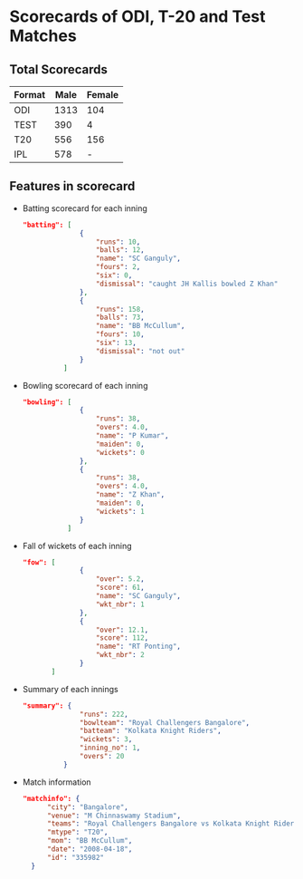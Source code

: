 # Scorecards of ODI, T-20 and Test Matches

## Total Scorecards

Format | Male | Female
--- | --- | ---
ODI | 1313 | 104
TEST | 390 | 4
T20 | 556 | 156
IPL | 578 | -

## Features in scorecard

* Batting scorecard for each inning

  ```json
  "batting": [
                {
                    "runs": 10, 
                    "balls": 12, 
                    "name": "SC Ganguly", 
                    "fours": 2, 
                    "six": 0, 
                    "dismissal": "caught JH Kallis bowled Z Khan"
                }, 
                {
                    "runs": 158, 
                    "balls": 73, 
                    "name": "BB McCullum", 
                    "fours": 10, 
                    "six": 13, 
                    "dismissal": "not out"
                }
            ]
  ```

* Bowling scorecard of each inning

  ```json
  "bowling": [
                {
                    "runs": 38, 
                    "overs": 4.0, 
                    "name": "P Kumar", 
                    "maiden": 0, 
                    "wickets": 0
                }, 
                {
                    "runs": 38, 
                    "overs": 4.0, 
                    "name": "Z Khan", 
                    "maiden": 0, 
                    "wickets": 1
                }
             ]
  ```

* Fall of wickets of each inning

  ```json
  "fow": [
                {
                    "over": 5.2, 
                    "score": 61, 
                    "name": "SC Ganguly", 
                    "wkt_nbr": 1
                }, 
                {
                    "over": 12.1, 
                    "score": 112, 
                    "name": "RT Ponting", 
                    "wkt_nbr": 2
                }
         ]
  ```

* Summary of each innings

  ```json
  "summary": {
                "runs": 222, 
                "bowlteam": "Royal Challengers Bangalore", 
                "batteam": "Kolkata Knight Riders", 
                "wickets": 3, 
                "inning_no": 1, 
                "overs": 20
            }
  ```

* Match information

  ```json
  "matchinfo": {
        "city": "Bangalore", 
        "venue": "M Chinnaswamy Stadium", 
        "teams": "Royal Challengers Bangalore vs Kolkata Knight Riders", 
        "mtype": "T20", 
        "mom": "BB McCullum", 
        "date": "2008-04-18", 
        "id": "335982"
    }
  ```
  



